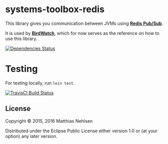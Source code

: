# systems-toolbox-redis

This library gives you communication between JVMs using **[Redis Pub/Sub](http://redis.io/topics/pubsub)**.

It is used by **[BirdWatch](https://github.com/matthiasn/Birdwatch)**, which for now serves as the reference on how to use this library.

[![Dependencies Status](https://jarkeeper.com/matthiasn/systems-toolbox-redis/status.svg)](https://jarkeeper.com/matthiasn/systems-toolbox-redis)

# Testing

For testing locally, run `lein test`.

[![TravisCI Build Status](https://travis-ci.org/matthiasn/systems-toolbox-redis.svg?branch=master)](https://travis-ci.org/matthiasn/systems-toolbox-redis)

## License

Copyright © 2015, 2016 Matthias Nehlsen

Distributed under the Eclipse Public License either version 1.0 or (at your option) any later version.

